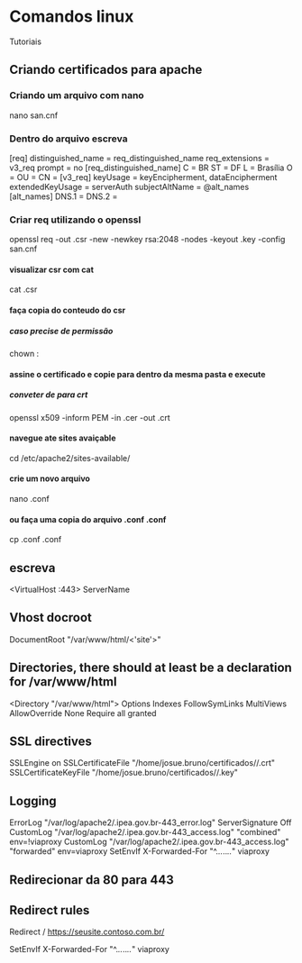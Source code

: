 # Comandos linux
 Tutoriais

## Criando certificados para apache

### Criando um arquivo com nano

nano san.cnf

### Dentro do arquivo escreva 

[req]
                distinguished_name = req_distinguished_name
                req_extensions = v3_req
                prompt = no
                [req_distinguished_name]
                C = BR
                ST = DF
                L = Brasília
                O = <nomedaempresa>
                OU = <nomeamigaveldeOU>
                CN = <fqdncompleto>
                [v3_req]
                keyUsage = keyEncipherment, dataEncipherment
                extendedKeyUsage = serverAuth
                subjectAltName = @alt_names
                [alt_names]
                DNS.1 = <fqdncompleto>
                DNS.2 = <outrosDNS>

### Criar req utilizando o openssl

openssl req -out <nomeamigavel>.csr -new -newkey rsa:2048 -nodes -keyout <nomeamigavel>.key -config san.cnf

#### visualizar csr com cat

cat <nomeamigavel>.csr


#### faça copia do conteudo do csr
##### caso precise de permissão 
chown <usuario>:<usuario>  <pasta>

#### assine o certificado e copie para dentro da mesma pasta e execute 
##### conveter de para crt
openssl x509 -inform PEM -in <nomeamigavel>.cer -out <nomeamigavel>.crt

#### navegue ate sites avaiçable

cd /etc/apache2/sites-available/

#### crie um novo arquivo 

nano <nomedosite>.conf

#### ou faça uma copia do arquivo <site80>.conf <site443>.conf

cp <site80>.conf <site443>.conf

## escreva 

<VirtualHost <dnsname>:443>
  ServerName <dnsname>
 

  ## Vhost docroot
  DocumentRoot "/var/www/html/<'site'>"

  ## Directories, there should at least be a declaration for /var/www/html

  <Directory "/var/www/html">
    Options Indexes FollowSymLinks MultiViews
    AllowOverride None
    Require all granted
  </Directory>

 ## SSL directives
  SSLEngine on
  SSLCertificateFile "/home/josue.bruno/certificados/<site>/<site>.crt"
  SSLCertificateKeyFile   "/home/josue.bruno/certificados/<site>/<site>.key"
  ## Logging
  ErrorLog "/var/log/apache2/<site>.ipea.gov.br-443_error.log"
  ServerSignature Off
  CustomLog "/var/log/apache2/<site>.ipea.gov.br-443_access.log" "combined" env=!viaproxy
  CustomLog "/var/log/apache2/<site>.ipea.gov.br-443_access.log" "forwarded" env=viaproxy
  SetEnvIf X-Forwarded-For "^.*\..*\..*\..*" viaproxy
</VirtualHost>


## Redirecionar da 80 para 443 

 ## Redirect rules
  Redirect  / https://seusite.contoso.com.br/

  SetEnvIf X-Forwarded-For "^.*\..*\..*\..*" viaproxy
